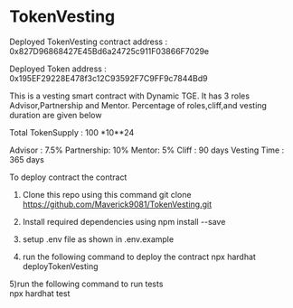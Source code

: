 # TokenVesting


Deployed TokenVesting contract address : 0x827D96868427E45Bd6a24725c911F03866F7029e

Deployed Token address : 0x195EF29228E478f3c12C93592F7C9FF9c7844Bd9

This is a vesting smart contract with Dynamic TGE. It has 3 roles Advisor,Partnership and Mentor. Percentage of roles,cliff,and vesting duration are given below

Total TokenSupply : 100 *10**24

Advisor : 7.5% 
Partnership: 10%
Mentor: 5% 
Cliff : 90 days
Vesting Time : 365 days

To deploy contract the contract

1) Clone this repo using  this command
        git clone https://github.com/Maverick9081/TokenVesting.git

2) Install required dependencies using 
        npm install --save

3) setup .env file as shown in .env.example

4) run the following command to deploy the contract
    npx hardhat deployTokenVesting

5)run the following command to run tests      
    npx hardhat test 
